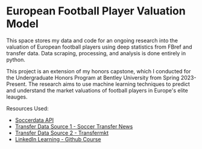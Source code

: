 # European Football Player Valuation Model

This space stores my data and code for an ongoing research into the valuation of European football players using deep statistics from FBref and transfer data. Data scraping, processing, and analysis is done entirely in python.

This project is an extension of my honors capstone, which I conducted for the Undergraduate Honors Program at Bentley University from Spring 2023-Present. The research aims to use machine learning techniques to predict and understand the market valuations of football players in Europe's elite leauges.

Resources Used:
- [Soccerdata API](https://soccerdata.readthedocs.io/en/latest/reference/fbref.html#soccerdata.FBref.read_player_season_stats)
- [Transfer Data Source 1 - Soccer Transfer News](https://www.soccernews.com/soccer-transfers/english-premier-league-transfers-2022-2023/)
- [Transfer Data Source 2 - Transfermkt](https://www.transfermarkt.us/)
- [LinkedIn Learning - Github Course](https://www.linkedin.com/learning/github-essential-training-1-the-basics/enhance-your-github-skills?u=2127121)
